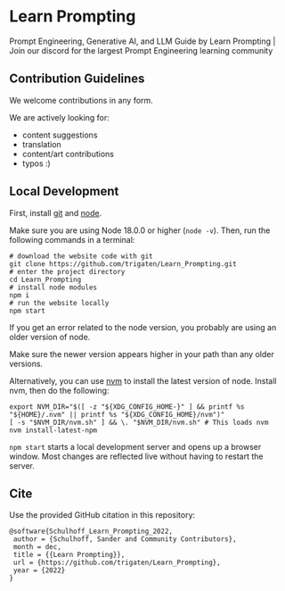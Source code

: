 # Learn Prompting
Prompt Engineering, Generative AI, and LLM Guide by Learn Prompting | Join our discord for the largest Prompt Engineering learning community

## Contribution Guidelines

We welcome contributions in any form.

We are actively looking for:

- content suggestions
- translation
- content/art contributions
- typos :)



## Local Development

First, install [git](https://git-scm.com/book/en/v2/Getting-Started-Installing-Git) and [node](https://nodejs.org/en/download/).

Make sure you are using Node 18.0.0 or higher (`node -v`). Then, run the following commands in a terminal:
```
# download the website code with git
git clone https://github.com/trigaten/Learn_Prompting.git
# enter the project directory
cd Learn_Prompting
# install node modules
npm i
# run the website locally
npm start
```

If you get an error related to the node version, you probably are using an older version of node.

Make sure the newer version appears higher in your path than any older versions. 

Alternatively, you can use [nvm](https://github.com/nvm-sh/nvm#installing-and-updating) to install the latest version of node. Install nvm, then do the following:
```
export NVM_DIR="$([ -z "${XDG_CONFIG_HOME-}" ] && printf %s "${HOME}/.nvm" || printf %s "${XDG_CONFIG_HOME}/nvm")"
[ -s "$NVM_DIR/nvm.sh" ] && \. "$NVM_DIR/nvm.sh" # This loads nvm
nvm install-latest-npm
```


`npm start` starts a local development server and opens up a browser window. Most changes are reflected live without having to restart the server.

## Cite

Use the provided GitHub citation in this repository:

```
@software{Schulhoff_Learn_Prompting_2022,
 author = {Schulhoff, Sander and Community Contributors},
 month = dec,
 title = {{Learn Prompting}},
 url = {https://github.com/trigaten/Learn_Prompting},
 year = {2022}
}
```
